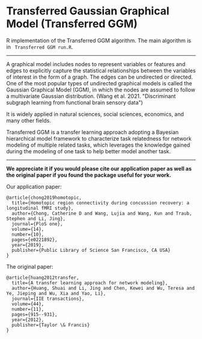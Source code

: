 # Transferred Gaussian Graphical Model (Transferred GGM)
R implementation of the Transferred GGM algorithm. The main algorithm is in ` Transferred GGM run.R`.

---
A graphical model includes nodes to represent variables or features and edges to explicitly capture the statistical relationships between the variables of interest in the form of a graph. The edges can be undirected or directed. One of the most popular types of undirected graphical models is called the Gaussian Graphical Model (GGM), in which the nodes are assumed to follow a multivariate Gaussian distribution. (Wang et al. 2021. "Discriminant subgraph learning from functional brain sensory data")

It is widely applied in natural sciences, social sciences, economics, and many other fields.

Transferred GGM is a transfer learning approach adopting a Bayesian hierarchical model framework to characterize task relatedness for network modeling of multiple related tasks, which leverages the knowledge gained during the modeling of one task to help better model another task.

---

**We appreciate it if you would please cite our application paper as well as the original paper if you found the package useful for your work.**

Our application paper:
```
@article{chong2019homotopic,
  title={Homotopic region connectivity during concussion recovery: a longitudinal fMRI study},
  author={Chong, Catherine D and Wang, Lujia and Wang, Kun and Traub, Stephen and Li, Jing},
  journal={PloS one},
  volume={14},
  number={10},
  pages={e0221892},
  year={2019},
  publisher={Public Library of Science San Francisco, CA USA}
}
```
The original paper:
```
@article{huang2012transfer,
  title={A transfer learning approach for network modeling},
  author={Huang, Shuai and Li, Jing and Chen, Kewei and Wu, Teresa and Ye, Jieping and Wu, Xia and Yao, Li},
  journal={IIE transactions},
  volume={44},
  number={11},
  pages={915--931},
  year={2012},
  publisher={Taylor \& Francis}
}
```
